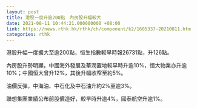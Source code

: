 ```yaml
---
layout: post
title: 港股一度升逾200點　內房股升幅較大
date: 2021-08-11 10:44:21.000000000 +08:00
link: https://news.rthk.hk/rthk/ch/component/k2/1605337-20210811.htm
categories: rthk
---
```


港股升幅一度擴大至逾200點，恒生指數較早時報26731點，升126點。

內房股升勢明顯，中國海外發展及華潤置地較早時升逾10%，恒大物業亦升逾10%；中國恒大曾升12%，其後升幅收窄至約5%。

油價反彈，中海油、中石化及中石油升約2%至逾3%。

聯想集團業績公布前股價造好，較早時升逾4%，國泰航空升逾1%。
